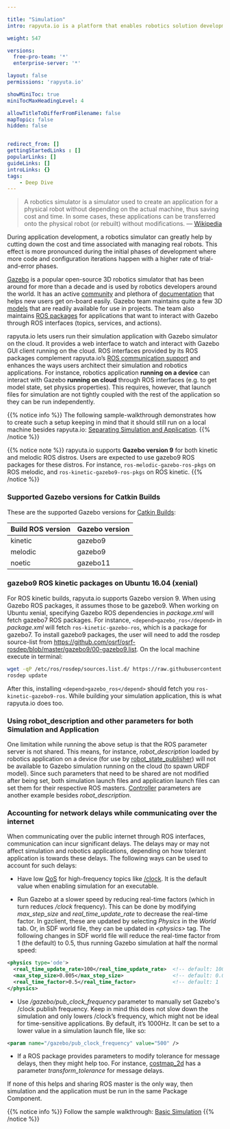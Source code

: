 ```yaml
---

title: "Simulation"
intro: rapyuta.io is a platform that enables robotics solution development by providing the necessary software infrastructure and facilitating the interaction between multiple stakeholders who contribute to the solution development.

weight: 547

versions:
  free-pro-team: '*'
  enterprise-server: '*'

layout: false
permissions: 'rapyuta.io'

showMiniToc: true
miniTocMaxHeadingLevel: 4

allowTitleToDifferFromFilename: false
mapTopic: false
hidden: false


redirect_from: []
gettingStartedLinks : []
popularLinks: []
guideLinks: []
introLinks: {}
tags:
    - Deep Dive
---
```

> A robotics simulator is a simulator used to create an application for a physical robot without depending on the actual machine, thus saving cost and time. In some cases, these applications can be transferred onto the physical robot (or rebuilt) without modifications. — [Wikipedia](https://en.wikipedia.org/wiki/Robotics_simulator)

During application development, a robotics simulator can greatly help by cutting down the cost and time associated with managing real robots. This effect is more pronounced during the initial phases of development where more code and configuration iterations happen with a higher rate of trial-and-error phases.

[Gazebo](http://gazebosim.org) is a popular open-source 3D robotics simulator that has been around for more than a decade and is used by robotics developers around the world. It has an active [community](http://answers.gazebosim.org/questions) and plethora of [documentation](http://gazebosim.org/tutorials) that helps new users get on-board easily. Gazebo team maintains quite a few 3D [models](https://bitbucket.org/osrf/gazebo_models/) that are readily available for use in projects. The team also maintains [ROS packages](http://wiki.ros.org/gazebo_ros_pkgs) for applications that want to interact with Gazebo through ROS interfaces (topics, services, and actions).

rapyuta.io lets users run their simulation application with Gazebo simulator on the cloud. It provides a web interface to watch and interact with Gazebo GUI client running on the cloud. ROS interfaces provided by its ROS packages complement rapyuta.io’s [ROS communication support](/5_deep-dives/53_networking-and-communication/534_ros-communication/) and enhances the ways users architect their simulation and robotics applications. For instance, robotics application **running on a device** can interact with Gazebo **running on cloud** through ROS interfaces (e.g. to get model state, set physics properties). This requires, however, that launch files for simulation are not tightly coupled with the rest of the application so they can be run independently.

{{% notice info %}}
The following sample-walkthrough demonstrates how to create such a setup keeping in mind that it should still run on a local machine besides rapyuta.io: [Separating Simulation and Application](/4_tutorials/42_advanced/separate-navigation-simulation/).
{{% /notice %}}

{{% notice note %}}
rapyuta.io supports **Gazebo version 9** for both kinetic and melodic ROS distros. Users are expected to use gazebo9 ROS packages for these distros. For instance, `ros-melodic-gazebo-ros-pkgs` on ROS melodic, and `ros-kinetic-gazebo9-ros-pkgs` on ROS kinetic.
{{% /notice %}}


### Supported Gazebo versions for Catkin Builds

These are the supported Gazebo versions for [Catkin Builds](/5_deep-dives/52_software-development/527_build-recipe/#catkin-recipe):


| Build ROS version | Gazebo version |
| ----------------- | -------------- | 
| kinetic           | gazebo9        |
| melodic           | gazebo9        |
| noetic            | gazebo11       |


### gazebo9 ROS kinetic packages on Ubuntu 16.04 (xenial)

For ROS kinetic builds, rapyuta.io supports Gazebo version 9. When using Gazebo ROS packages, it assumes those to be gazebo9. When working on Ubuntu xenial, specifying Gazebo ROS dependencies in *package.xml* will fetch gazebo7 ROS packages. For instance, `<depend>gazebo_ros</depend>` in *package.xml* will fetch `ros-kinetic-gazebo-ros`, which is a package for gazebo7. To install gazebo9 packages, the user will need to add the rosdep source-list from https://github.com/osrf/osrf-rosdep/blob/master/gazebo9/00-gazebo9.list. On the local machine execute in terminal:

```bash
wget -qP /etc/ros/rosdep/sources.list.d/ https://raw.githubusercontent.com/osrf/osrf-rosdep/master/gazebo9/00-gazebo9.list
rosdep update
```

After this, installing `<depend>gazebo_ros</depend>` should fetch you `ros-kinetic-gazebo9-ros`. While building your simulation application, this is what rapyuta.io does too.


### Using robot_description and other parameters for both Simulation and Application

One limitation while running the above setup is that the ROS parameter server is not shared. This means, for instance, *robot_description* loaded by robotics application on a device (for use by [robot_state_publisher](http://wiki.ros.org/robot_state_publisher)) will not be available to Gazebo simulation running on the cloud (to spawn URDF model). Since such parameters that need to be shared are not modified after being set, both simulation launch files and application launch files can set them for their respective ROS masters. [Controller](http://wiki.ros.org/ros_control#Controllers) parameters are another example besides *robot_description*.


### Accounting for network delays while communicating over the internet
When communicating over the public internet through ROS interfaces, communication can incur significant delays. The delays may or may not affect simulation and robotics applications, depending on how tolerant application is towards these delays. The following ways can be used to account for such delays:

- Have low [QoS](/5_deep-dives/52_software-development/526_package-ros-support/#qos-for-topics) for high-frequency topics like [/clock](http://gazebosim.org/tutorials/?tut=ros_comm#GazeboPublishedTopics). It is the default value when enabling simulation for an executable.

- Run Gazebo at a slower speed by reducing real-time factors (which in turn reduces */clock* frequency). This can be done by modifying *max_step_size* and *real_time_update_rate* to decrease the real-time factor. In gzclient, these are updated by selecting *Physics* in the *World* tab. Or, in SDF world file, they can be updated in *\<physics>* tag. The following changes in SDF world file will reduce the real-time factor from 1 (the default) to 0.5, thus running Gazebo simulation at half the normal speed:

```xml
<physics type='ode'>
  <real_time_update_rate>100</real_time_update_rate>  <!-- default: 1000   -->
  <max_step_size>0.005</max_step_size>                <!-- default: 0.001  -->
  <real_time_factor>0.5</real_time_factor>            <!-- default: 1      -->
</physics>
```

- Use */gazebo/pub_clock_frequency* parameter to manually set Gazebo's /clock publish frequency. Keep in mind this does not slow down the simulation and only lowers /clock’s frequency, which might not be ideal for time-sensitive applications. By default, it’s 1000Hz. It can be set to a lower value in a simulation launch file, like so:

```xml
<param name="/gazebo/pub_clock_frequency" value="500" />
```

- If a ROS package provides parameters to modify tolerance for message delays, then they might help too. For instance, [costmap_2d](http://wiki.ros.org/costmap_2d) has a parameter *transform_tolerance* for message delays.

If none of this helps and sharing ROS master is the only way, then simulation and the application must be run in the same Package Component.


{{% notice info %}}
Follow the sample walkthrough: [Basic Simulation](/4_tutorials/42_advanced/separate-navigation-simulation/)
{{% /notice %}}
